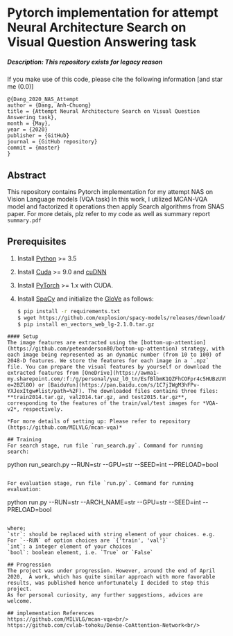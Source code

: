 # Pytorch implementation for attempt Neural Architecture Search on Visual Question Answering task

##### Description: This repository exists for legacy reason

If you make use of this code, please cite the following information [and star me (0.0)]
```
@{Dang_2020_NAS_Attempt
author = {Dang, Anh-Chuong}
title = {Attempt Neural Architecture Search on Visual Question Answering task},
month = {May},
year = {2020}
publisher = {GitHub}
journal = {GitHub repository}
commit = {master}
}
```

## Abstract
This repository contains Pytorch implementation for my attempt NAS on Vision Language models (VQA task)
In this work, I utilized MCAN-VQA model and factorized it operations then apply Search algorithms from SNAS paper.
For more detais, plz refer to my code as well as summary report `summary.pdf`

## Prerequisites
1. Install [Python](https://www.python.org/downloads/) >= 3.5
2. Install [Cuda](https://developer.nvidia.com/cuda-toolkit) >= 9.0 and [cuDNN](https://developer.nvidia.com/cudnn)
3. Install [PyTorch](http://pytorch.org/) >= 1.x with CUDA.
4. Install [SpaCy](https://spacy.io/) and initialize the [GloVe](https://github.com/explosion/spacy-models/releases/download/en_vectors_web_lg-2.1.0/en_vectors_web_lg-2.1.0.tar.gz) as follows:

	```bash
	$ pip install -r requirements.txt
	$ wget https://github.com/explosion/spacy-models/releases/download/en_vectors_web_lg-2.1.0/en_vectors_web_lg-2.1.0.tar.gz -O en_vectors_web_lg-2.1.0.tar.gz
	$ pip install en_vectors_web_lg-2.1.0.tar.gz
  ```
#### Setup
 The image features are extracted using the [bottom-up-attention](https://github.com/peteanderson80/bottom-up-attention) strategy, with each image being represented as an dynamic number (from 10 to 100) of 2048-D features. We store the features for each image in a `.npz` file. You can prepare the visual features by yourself or download the extracted features from [OneDrive](https://awma1-my.sharepoint.com/:f:/g/personal/yuz_l0_tn/EsfBlbmK1QZFhCOFpr4c5HUBzUV0aH2h1McnPG1jWAxytQ?e=2BZl8O) or [BaiduYun](https://pan.baidu.com/s/1C7jIWgM3hFPv-YXJexItgw#list/path=%2F). The downloaded files contains three files: **train2014.tar.gz, val2014.tar.gz, and test2015.tar.gz**, corresponding to the features of the train/val/test images for *VQA-v2*, respectively.

*For more details of setting up: Please refer to repository (https://github.com/MILVLG/mcan-vqa)*

## Training
For search stage, run file `run_search.py`. Command for running search:
```
python run_search.py --RUN=str --GPU=str --SEED=int --PRELOAD=bool
```

For evaluation stage, run file `run.py`. Command for running evaluation:
```
python run.py --RUN=str --ARCH_NAME=str --GPU=str --SEED=int --PRELOAD=bool
```

where;
`str`: should be replaced with string element of your choices. e.g. For `--RUN` of option choices are `{'train', 'val'}`
`int`: a integer element of your choices
`bool`: boolean element, i.e. `True` or `False`

## Progression
The project was under progression. However, around the end of April 2020,  A work, which has quite similar approach with more favorable results, was published hence unfortunately I decided to stop this project.
As for personal curiosity, any further suggestions, advices are welcome.

## implementation References
https://github.com/MILVLG/mcan-vqa<br/>
https://github.com/cvlab-tohoku/Dense-CoAttention-Network<br/>
